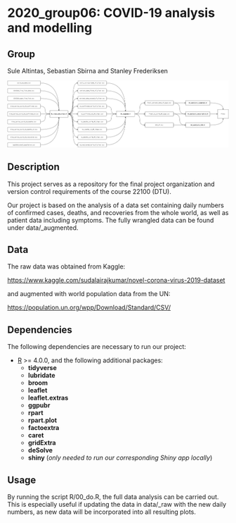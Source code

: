 # 2020_group06: COVID-19 analysis and modelling

## Group
Sule Altintas, Sebastian Sbirna and Stanley Frederiksen

![](./img/project_flowchart.png)

## Description

This project serves as a repository for the final project organization and version control requirements of the course 22100 (DTU).

Our project is based on the analysis of a data set containing daily numbers of confirmed cases, deaths, and recoveries from the whole world, as well as patient data including symptoms. The fully wrangled data can be found under data/_augmented.

## Data

The raw data was obtained from Kaggle:

https://www.kaggle.com/sudalairajkumar/novel-corona-virus-2019-dataset

and augmented with world population data from the UN:

https://population.un.org/wpp/Download/Standard/CSV/

## Dependencies
The following dependencies are necessary to run our project:
- [R](https://cran.r-project.org/bin/windows/base/) >= 4.0.0, and the following additional packages:
  * __tidyverse__
  * __lubridate__
  * __broom__
  * __leaflet__
  * __leaflet.extras__
  * __ggpubr__
  * __rpart__
  * __rpart.plot__
  * __factoextra__
  * __caret__
  * __gridExtra__
  * __deSolve__
  * __shiny__ (_only needed to run our corresponding Shiny app locally_)

## Usage
By running the script R/00_do.R, the full data analysis can be carried out. This is especially useful if updating the data in data/_raw with the new daily numbers, as new data will be incorporated into all resulting plots.
